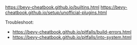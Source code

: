 
https://bevy-cheatbook.github.io/builtins.html
https://bevy-cheatbook.github.io/setup/unofficial-plugins.html

Troubleshoot: 
- https://bevy-cheatbook.github.io/pitfalls/build-errors.html
- https://bevy-cheatbook.github.io/pitfalls/into-system.html
